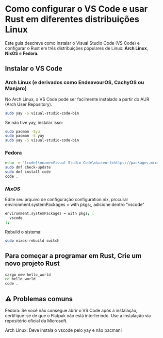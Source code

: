 # Como configurar o VS Code e usar Rust em diferentes distribuições Linux

Este guia descreve como instalar o Visual Studio Code (VS Code) e configurar o Rust em três distribuições populares de Linux: **Arch Linux**, **NixOS** e **Fedora**.

## Instalar o VS Code

### **Arch Linux (e derivados como EndeavourOS, CachyOS ou Manjaro)**
No Arch Linux, o VS Code pode ser facilmente instalado a partir do AUR (Arch User Repository).
```bash
sudo yay -S visual-studio-code-bin
```
Se não tive yay, instalar isso:
```bash
sudo pacman -Syu
sudo pacman -S yay
sudo yay -S visual-studio-code-bin
```

### **Fedora**
```bash
echo -e "[code]\nname=Visual Studio Code\nbaseurl=https://packages.microsoft.com/yumrepos/vscode\nenabled=1\ngpgcheck=1\ngpgkey=https://packages.microsoft.com/keys/microsoft.asc" | sudo tee /etc/yum.repos.d/vscode.repo
sudo dnf check-update
sudo dnf install code
code .
```
### ***NixOS***
Edite seu arquivo de configuração configuration.nix, procurar environment.systemPackages = with pkgs;, adicione dentro "vscode"
```bash
environment.systemPackages = with pkgs; [
  vscode
];
```
Rebuild o sistema:
```bash
sudo nixos-rebuild switch
```
## Para começar a programar em Rust, Crie um novo projeto Rust
```bash
cargo new hello_world
cd hello_world
code .
```

## ⚠️ Problemas comuns

Fedora: Se você não consegue abrir o VS Code após a instalação, certifique-se de que o Flatpak não está interferindo. Use a instalação via repositório oficial da Microsoft.

Arch Linux: Deve instala o vscode pelo yay e não pacman!
